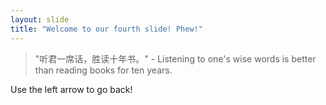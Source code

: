 ```yaml
---
layout: slide
title: "Welcome to our fourth slide! Phew!"
---
```

> "听君一席话，胜读十年书。" - Listening to one's wise words is better than reading books for ten years.

Use the left arrow to go back!
